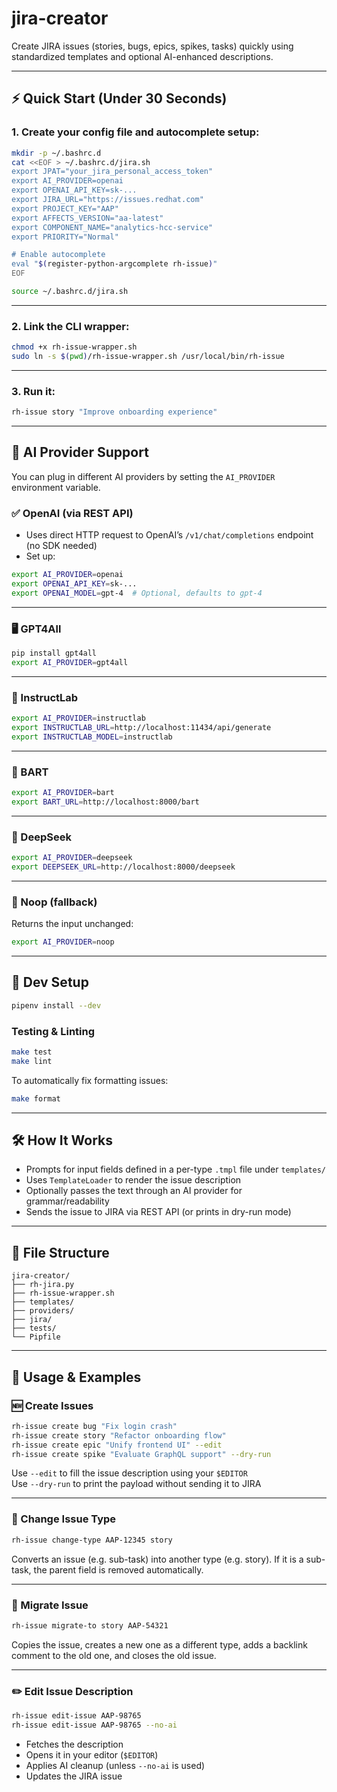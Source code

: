 # jira-creator

Create JIRA issues (stories, bugs, epics, spikes, tasks) quickly using standardized templates and optional AI-enhanced descriptions.

---

## ⚡ Quick Start (Under 30 Seconds)

### 1. Create your config file and autocomplete setup:

```bash
mkdir -p ~/.bashrc.d
cat <<EOF > ~/.bashrc.d/jira.sh
export JPAT="your_jira_personal_access_token"
export AI_PROVIDER=openai
export OPENAI_API_KEY=sk-...
export JIRA_URL="https://issues.redhat.com"
export PROJECT_KEY="AAP"
export AFFECTS_VERSION="aa-latest"
export COMPONENT_NAME="analytics-hcc-service"
export PRIORITY="Normal"

# Enable autocomplete
eval "$(register-python-argcomplete rh-issue)"
EOF

source ~/.bashrc.d/jira.sh
```

---

### 2. Link the CLI wrapper:

```bash
chmod +x rh-issue-wrapper.sh
sudo ln -s $(pwd)/rh-issue-wrapper.sh /usr/local/bin/rh-issue
```

---

### 3. Run it:

```bash
rh-issue story "Improve onboarding experience"
```

---

## 🤖 AI Provider Support

You can plug in different AI providers by setting the `AI_PROVIDER` environment variable.

### ✅ OpenAI (via REST API)

- Uses direct HTTP request to OpenAI’s `/v1/chat/completions` endpoint (no SDK needed)
- Set up:

```bash
export AI_PROVIDER=openai
export OPENAI_API_KEY=sk-...
export OPENAI_MODEL=gpt-4  # Optional, defaults to gpt-4
```

---

### 🖥️ GPT4All

```bash
pip install gpt4all
export AI_PROVIDER=gpt4all
```

---

### 🧪 InstructLab

```bash
export AI_PROVIDER=instructlab
export INSTRUCTLAB_URL=http://localhost:11434/api/generate
export INSTRUCTLAB_MODEL=instructlab
```

---

### 🧠 BART

```bash
export AI_PROVIDER=bart
export BART_URL=http://localhost:8000/bart
```

---

### 🧠 DeepSeek

```bash
export AI_PROVIDER=deepseek
export DEEPSEEK_URL=http://localhost:8000/deepseek
```

---

### 🪫 Noop (fallback)

Returns the input unchanged:

```bash
export AI_PROVIDER=noop
```

---

## 🔧 Dev Setup

```bash
pipenv install --dev
```

### Testing & Linting

```bash
make test
make lint
```

To automatically fix formatting issues:

```bash
make format
```

---

## 🛠️ How It Works

- Prompts for input fields defined in a per-type `.tmpl` file under `templates/`
- Uses `TemplateLoader` to render the issue description
- Optionally passes the text through an AI provider for grammar/readability
- Sends the issue to JIRA via REST API (or prints in dry-run mode)

---

## 📂 File Structure

```
jira-creator/
├── rh-jira.py
├── rh-issue-wrapper.sh
├── templates/
├── providers/
├── jira/
├── tests/
└── Pipfile
```
---

## 🧪 Usage & Examples

### 🆕 Create Issues

```bash
rh-issue create bug "Fix login crash"
rh-issue create story "Refactor onboarding flow"
rh-issue create epic "Unify frontend UI" --edit
rh-issue create spike "Evaluate GraphQL support" --dry-run
```

Use `--edit` to fill the issue description using your `$EDITOR`  
Use `--dry-run` to print the payload without sending it to JIRA

---

### 🔁 Change Issue Type

```bash
rh-issue change-type AAP-12345 story
```

Converts an issue (e.g. sub-task) into another type (e.g. story). If it is a sub-task, the parent field is removed automatically.

---

### 🔁 Migrate Issue

```bash
rh-issue migrate-to story AAP-54321
```

Copies the issue, creates a new one as a different type, adds a backlink comment to the old one, and closes the old issue.

---

### ✏️ Edit Issue Description

```bash
rh-issue edit-issue AAP-98765
rh-issue edit-issue AAP-98765 --no-ai
```

- Fetches the description
- Opens it in your editor (`$EDITOR`)
- Applies AI cleanup (unless `--no-ai` is used)
- Updates the JIRA issue